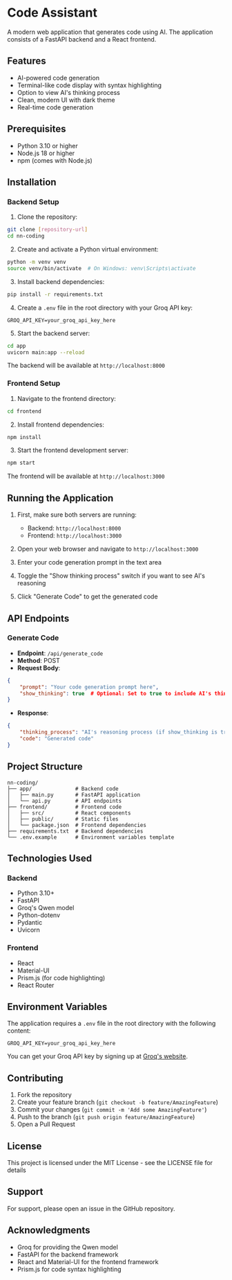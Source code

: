 # Code Assistant

A modern web application that generates code using AI. The application consists of a FastAPI backend and a React frontend.

## Features

- AI-powered code generation
- Terminal-like code display with syntax highlighting
- Option to view AI's thinking process
- Clean, modern UI with dark theme
- Real-time code generation

## Prerequisites

- Python 3.10 or higher
- Node.js 18 or higher
- npm (comes with Node.js)

## Installation

### Backend Setup

1. Clone the repository:
```bash
git clone [repository-url]
cd nn-coding
```

2. Create and activate a Python virtual environment:
```bash
python -m venv venv
source venv/bin/activate  # On Windows: venv\Scripts\activate
```

3. Install backend dependencies:
```bash
pip install -r requirements.txt
```

4. Create a `.env` file in the root directory with your Groq API key:
```
GROQ_API_KEY=your_groq_api_key_here
```

5. Start the backend server:
```bash
cd app
uvicorn main:app --reload
```
The backend will be available at `http://localhost:8000`

### Frontend Setup

1. Navigate to the frontend directory:
```bash
cd frontend
```

2. Install frontend dependencies:
```bash
npm install
```

3. Start the frontend development server:
```bash
npm start
```
The frontend will be available at `http://localhost:3000`

## Running the Application

1. First, make sure both servers are running:
   - Backend: `http://localhost:8000`
   - Frontend: `http://localhost:3000`

2. Open your web browser and navigate to `http://localhost:3000`

3. Enter your code generation prompt in the text area
4. Toggle the "Show thinking process" switch if you want to see AI's reasoning
5. Click "Generate Code" to get the generated code

## API Endpoints

### Generate Code
- **Endpoint**: `/api/generate_code`
- **Method**: POST
- **Request Body**:
```json
{
    "prompt": "Your code generation prompt here",
    "show_thinking": true  # Optional: Set to true to include AI's thinking process
}
```
- **Response**:
```json
{
    "thinking_process": "AI's reasoning process (if show_thinking is true)",
    "code": "Generated code"
}
```

## Project Structure

```
nn-coding/
├── app/              # Backend code
│   ├── main.py       # FastAPI application
│   └── api.py        # API endpoints
├── frontend/         # Frontend code
│   ├── src/          # React components
│   ├── public/       # Static files
│   └── package.json  # Frontend dependencies
├── requirements.txt  # Backend dependencies
└── .env.example      # Environment variables template
```

## Technologies Used

### Backend
- Python 3.10+
- FastAPI
- Groq's Qwen model
- Python-dotenv
- Pydantic
- Uvicorn

### Frontend
- React
- Material-UI
- Prism.js (for code highlighting)
- React Router

## Environment Variables

The application requires a `.env` file in the root directory with the following content:
```
GROQ_API_KEY=your_groq_api_key_here
```

You can get your Groq API key by signing up at [Groq's website](https://groq.com).

## Contributing

1. Fork the repository
2. Create your feature branch (`git checkout -b feature/AmazingFeature`)
3. Commit your changes (`git commit -m 'Add some AmazingFeature'`)
4. Push to the branch (`git push origin feature/AmazingFeature`)
5. Open a Pull Request

## License

This project is licensed under the MIT License - see the LICENSE file for details

## Support

For support, please open an issue in the GitHub repository.

## Acknowledgments

- Groq for providing the Qwen model
- FastAPI for the backend framework
- React and Material-UI for the frontend framework
- Prism.js for code syntax highlighting
